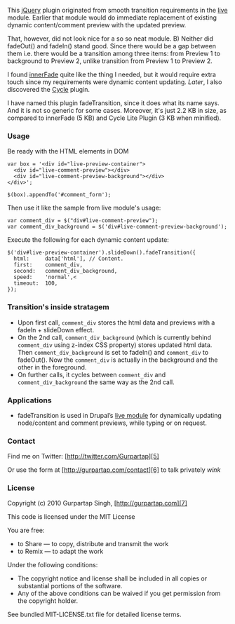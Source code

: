 This [jQuery][1] plugin originated from smooth transition requirements in the [live][2] module. Earlier that module would do immediate replacement of existing dynamic content/comment preview with the updated preview.

That, however, did not look nice for a so so neat module. B) Neither did fadeOut() and fadeIn() stand good. Since there would be a gap between them i.e. there would be a transition among three items: from Preview 1 to background to Preview 2, unlike transition from Preview 1 to Preview 2.

I found [innerFade][3] quite like the thing I needed, but it would require extra touch since my requirements were dynamic content updating. *Later*, I also discovered the [Cycle][4] plugin.

I have named this plugin fadeTransition, since it does what its name says. And it is not so generic for some cases. Moreover, it's just 2.2 KB in size, as compared to innerFade (5 KB) and Cycle Lite Plugin (3 KB when minified). 
### Usage

Be ready with the HTML elements in DOM

    var box = '<div id="live-preview-container">
      <div id="live-comment-preview"></div>
      <div id="live-comment-preview-background"></div>
    </div>';

    $(box).appendTo('#comment_form');

Then use it like the sample from live module's usage:

    var comment_div = $("div#live-comment-preview");
    var comment_div_background = $('div#live-comment-preview-background');

Execute the following for each dynamic content update:

    $('div#live-preview-container').slideDown().fadeTransition({
      html:     data['html'], // Content.
      first:    comment_div,
      second:   comment_div_background,
      speed:    'normal',<
      timeout:  100,
    });

### Transition's inside stratagem

*   Upon first call, `comment_div` stores the html data and previews with a fadeIn + slideDown effect.
*   On the 2nd call, `comment_div_background` (which is currently behind `comment_div` using z-index CSS property) stores updated html data. Then `comment_div_background` is set to fadeIn() and `comment_div` to fadeOut(). Now the `comment_div` is actually in the background and the other in the foreground.
*   On further calls, it cycles between `comment_div` and `comment_div_background` the same way as the 2nd call.

### Applications

* fadeTransition is used in Drupal’s [live module][2] for dynamically updating node/content and comment previews, while typing or on request.


### Contact

Find me on Twitter: [http://twitter.com/Gurpartap][5]

Or use the form at [http://gurpartap.com/contact][6] to talk privately *wink*

### License

Copyright (c) 2010 Gurpartap Singh, [http://gurpartap.com][7]

This code is licensed under the MIT License

You are free:

 * to Share — to copy, distribute and transmit the work
 * to Remix — to adapt the work

Under the following conditions:

 * The copyright notice and license shall be included in all copies or substantial portions of the software.
 * Any of the above conditions can be waived if you get permission from the copyright holder.

See bundled MIT-LICENSE.txt file for detailed license terms.

 [1]: http://jquery.com
 [2]: http://drupal.org/project/live
 [3]: http://medienfreunde.com/lab/innerfade/
 [4]: http://malsup.com/jquery/cycle/
 [5]: http://twitter.com/Gurpartap
 [6]: http://gurpartap.com/contact
 [7]: http://gurpartap.com
